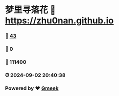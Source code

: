 # 梦里寻落花 :link: https://zhu0nan.github.io 
### :page_facing_up: [43](https://zhu0nan.github.io/tag.html) 
### :speech_balloon: 0 
### :hibiscus: 111400 
### :alarm_clock: 2024-09-02 20:40:38 
### Powered by :heart: [Gmeek](https://github.com/Meekdai/Gmeek)
